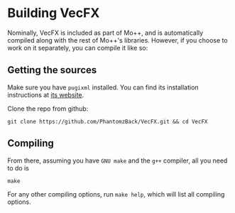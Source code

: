 # Building VecFX

Nominally, VecFX is included as part of Mo++, and is automatically compiled along with the rest of Mo++'s libraries. However, if you choose to work on it separately, you can compile it like so:

## Getting the sources

Make sure you have `pugixml` installed. You can find its installation instructions at [its website](https://pugixml.org/).

Clone the repo from github:

```
git clone https://github.com/PhantomzBack/VecFX.git && cd VecFX
```

## Compiling

From there, assuming you have `GNU make` and the `g++` compiler, all you need to do is

```
make
```

For any other compiling options, run `make help`, which will list all compiling options.
